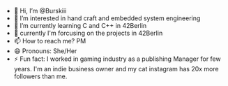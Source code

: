 - 👋 Hi, I’m @Burskiii
- 👀 I’m interested in hand craft and embedded system engineering
- 🌱 I’m currently learning C and C++ in 42Berlin
- 💞️ currently I'm forcusing on the projects in 42Berlin
- 📫 How to reach me? PM
- 😄 Pronouns: She/Her
- ⚡ Fun fact: I worked in gaming industry as a publishing Manager for few years. I'm an indie business owner and my cat instagram has 20x more followers than me.
